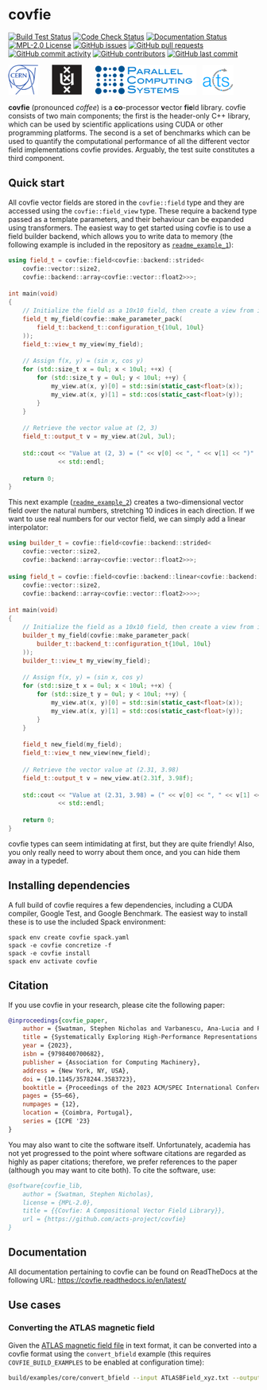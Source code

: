 # covfie

[![Build Test Status](https://github.com/acts-project/covfie/actions/workflows/builds.yml/badge.svg?branch=main)](https://github.com/acts-project/covfie/actions/workflows/builds.yml)
[![Code Check Status](https://github.com/acts-project/covfie/actions/workflows/checks.yml/badge.svg?branch=main)](https://github.com/acts-project/covfie/actions/workflows/checks.yml)
[![Documentation Status](https://readthedocs.org/projects/covfie/badge/?version=latest)](https://covfie.readthedocs.io/en/latest/?badge=latest)
[![MPL-2.0 License](https://img.shields.io/github/license/acts-project/covfie)](https://www.mozilla.org/en-US/MPL/2.0/)
[![GitHub issues](https://img.shields.io/github/issues/acts-project/covfie)](https://github.com/acts-project/covfie/issues)
[![GitHub pull requests](https://img.shields.io/github/issues-pr/acts-project/covfie)](https://github.com/acts-project/covfie/pulls)
[![GitHub commit activity](https://img.shields.io/github/commit-activity/w/acts-project/covfie)](https://github.com/acts-project/covfie/commits/main)
[![GitHub contributors](https://img.shields.io/github/contributors/acts-project/covfie)](https://github.com/acts-project/covfie/graphs/contributors)
[![GitHub last commit](https://img.shields.io/github/last-commit/acts-project/covfie)](https://github.com/acts-project/covfie/commits/main)

[<img src="docs/static/cern-logo.svg" alt="CERN logo" height="60px"/>](https://home.web.cern.ch/)
&nbsp;&nbsp;&nbsp;&nbsp;&nbsp;
[<img src="docs/static/uva-logo.svg" alt="UvA logo" height="60px"/>](https://www.uva.nl/)
&nbsp;&nbsp;&nbsp;&nbsp;&nbsp;
[<img src="docs/static/pcs-logo.svg" alt="PCS logo" height="60px"/>](https://pcs-research.nl/)
&nbsp;
[<img src="docs/static/acts-logo.svg" alt="Acts logo" height="60px"/>](https://acts.readthedocs.io/en/latest/)

**covfie** (pronounced _coffee_) is a **co**-processor **v**ector **fie**ld
library. covfie consists of two main components; the first is the header-only
C++ library, which can be used by scientific applications using CUDA or other
programming platforms. The second is a set of benchmarks which can be used to
quantify the computational performance of all the different vector field
implementations covfie provides. Arguably, the test suite constitutes a third
component.

## Quick start

All covfie vector fields are stored in the `covfie::field` type and they are
accessed using the `covfie::field_view` type. These require a backend type
passed as a template parameters, and their behaviour can be expanded using
transformers. The easiest way to get started using covfie is to use a field
builder backend, which allows you to write data to memory (the following
example is included in the repository as
[`readme_example_1`](examples/core/readme_example_1.cpp)):

```cpp
using field_t = covfie::field<covfie::backend::strided<
    covfie::vector::size2,
    covfie::backend::array<covfie::vector::float2>>>;

int main(void)
{
    // Initialize the field as a 10x10 field, then create a view from it.
    field_t my_field(covfie::make_parameter_pack(
        field_t::backend_t::configuration_t{10ul, 10ul}
    ));
    field_t::view_t my_view(my_field);

    // Assign f(x, y) = (sin x, cos y)
    for (std::size_t x = 0ul; x < 10ul; ++x) {
        for (std::size_t y = 0ul; y < 10ul; ++y) {
            my_view.at(x, y)[0] = std::sin(static_cast<float>(x));
            my_view.at(x, y)[1] = std::cos(static_cast<float>(y));
        }
    }

    // Retrieve the vector value at (2, 3)
    field_t::output_t v = my_view.at(2ul, 3ul);

    std::cout << "Value at (2, 3) = (" << v[0] << ", " << v[1] << ")"
              << std::endl;

    return 0;
}
```

This next example ([`readme_example_2`](examples/core/readme_example_2.cpp))
creates a two-dimensional vector field over the natural numbers, stretching 10
indices in each direction. If we want to use real numbers for our vector field,
we can simply add a linear interpolator:

```cpp
using builder_t = covfie::field<covfie::backend::strided<
    covfie::vector::size2,
    covfie::backend::array<covfie::vector::float2>>>;

using field_t = covfie::field<covfie::backend::linear<covfie::backend::strided<
    covfie::vector::size2,
    covfie::backend::array<covfie::vector::float2>>>>;

int main(void)
{
    // Initialize the field as a 10x10 field, then create a view from it.
    builder_t my_field(covfie::make_parameter_pack(
        builder_t::backend_t::configuration_t{10ul, 10ul}
    ));
    builder_t::view_t my_view(my_field);

    // Assign f(x, y) = (sin x, cos y)
    for (std::size_t x = 0ul; x < 10ul; ++x) {
        for (std::size_t y = 0ul; y < 10ul; ++y) {
            my_view.at(x, y)[0] = std::sin(static_cast<float>(x));
            my_view.at(x, y)[1] = std::cos(static_cast<float>(y));
        }
    }

    field_t new_field(my_field);
    field_t::view_t new_view(new_field);

    // Retrieve the vector value at (2.31, 3.98)
    field_t::output_t v = new_view.at(2.31f, 3.98f);

    std::cout << "Value at (2.31, 3.98) = (" << v[0] << ", " << v[1] << ")"
              << std::endl;

    return 0;
}
```

covfie types can seem intimidating at first, but they are quite friendly! Also,
you only really need to worry about them once, and you can hide them away in a
typedef.

## Installing dependencies

A full build of covfie requires a few dependencies, including a CUDA compiler,
Google Test, and Google Benchmark. The easiest way to install these is to use
the included Spack environment:

```
spack env create covfie spack.yaml
spack -e covfie concretize -f
spack -e covfie install
spack env activate covfie
```

## Citation

If you use covfie in your research, please cite the following paper:

```bibtex
@inproceedings{covfie_paper,
    author = {Swatman, Stephen Nicholas and Varbanescu, Ana-Lucia and Pimentel, Andy and Salzburger, Andreas and Krasznahorkay, Attila},
    title = {Systematically Exploring High-Performance Representations of Vector Fields Through Compile-Time Composition},
    year = {2023},
    isbn = {9798400700682},
    publisher = {Association for Computing Machinery},
    address = {New York, NY, USA},
    doi = {10.1145/3578244.3583723},
    booktitle = {Proceedings of the 2023 ACM/SPEC International Conference on Performance Engineering},
    pages = {55–66},
    numpages = {12},
    location = {Coimbra, Portugal},
    series = {ICPE '23}
}
```

You may also want to cite the software itself. Unfortunately, academia has not
yet progressed to the point where software citations are regarded as highly as
paper citations; therefore, we prefer references to the paper (although you may
want to cite both). To cite the software, use:

```bibtex
@software{covfie_lib,
    author = {Swatman, Stephen Nicholas},
    license = {MPL-2.0},
    title = {{Covfie: A Compositional Vector Field Library}},
    url = {https://github.com/acts-project/covfie}
}
```

## Documentation

All documentation pertaining to covfie can be found on ReadTheDocs at the
following URL: https://covfie.readthedocs.io/en/latest/

## Use cases

### Converting the ATLAS magnetic field

Given the [ATLAS magnetic field
file](https://gitlab.cern.ch/acts/acts-data/-/tree/master/MagneticField/ATLAS)
in text format, it can be converted into a covfie format using the
`convert_bfield` example (this requires `COVFIE_BUILD_EXAMPLES` to be enabled
at configuration time):

```bash
build/examples/core/convert_bfield --input ATLASBField_xyz.txt --output atlas_bfield.cvf
```
